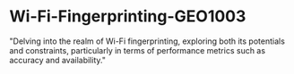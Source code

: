 # Wi-Fi-Fingerprinting-GEO1003
 "Delving into the realm of Wi-Fi fingerprinting, exploring both its potentials and constraints, particularly in terms of performance metrics such as accuracy and availability."
